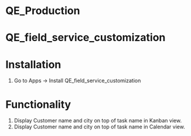 # QE_Production

# QE_field_service_customization

Installation
=============
1. Go to Apps -> Install QE_field_service_customization

Functionality
=============
1. Display Customer name and city on top of task name in Kanban view.
2. Display Customer name and city on top of task name in Calendar view.
